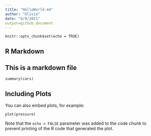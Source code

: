 ```yaml
---
title: "HelloWorld.md"
author: "Olivia"
date: "9/9/2021"
output=github_document
---
```


```{r setup, include=FALSE}
knitr::opts_chunk$set(echo = TRUE)
```

## R Markdown

## This is a markdown file



```{r cars}
summary(cars)
```

## Including Plots

You can also embed plots, for example:

```{r pressure, echo=FALSE}
plot(pressure)
```

Note that the `echo = FALSE` parameter was added to the code chunk to prevent printing of the R code that generated the plot.
